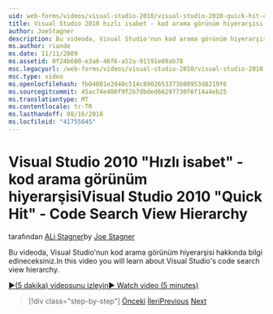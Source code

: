 ```yaml
---
uid: web-forms/videos/visual-studio-2010/visual-studio-2010-quick-hit-code-search-view-hierarchy
title: Visual Studio 2010 hızlı isabet - kod arama görünüm hiyerarşisi
author: JoeStagner
description: Bu videoda, Visual Studio'nun kod arama görünüm hiyerarşisi hakkında bilgi edineceksiniz.
ms.author: riande
ms.date: 11/11/2009
ms.assetid: 0f24b680-e3a6-46f6-a52a-91191e09ab78
msc.legacyurl: /web-forms/videos/visual-studio-2010/visual-studio-2010-quick-hit-code-search-view-hierarchy
msc.type: video
ms.openlocfilehash: fb04081e2d40c514c8902653373b08953d8219f6
ms.sourcegitcommit: 45ac74e400f9f2b7dbded66297730f6f14a4eb25
ms.translationtype: MT
ms.contentlocale: tr-TR
ms.lasthandoff: 08/16/2018
ms.locfileid: "41755645"
---
```

<a name="visual-studio-2010-quick-hit---code-search-view-hierarchy"></a><span data-ttu-id="ba1a0-103">Visual Studio 2010 "Hızlı isabet" - kod arama görünüm hiyerarşisi</span><span class="sxs-lookup"><span data-stu-id="ba1a0-103">Visual Studio 2010 "Quick Hit" - Code Search View Hierarchy</span></span>
====================
<span data-ttu-id="ba1a0-104">tarafından [ALi Stagner](https://github.com/JoeStagner)</span><span class="sxs-lookup"><span data-stu-id="ba1a0-104">by [Joe Stagner](https://github.com/JoeStagner)</span></span>

<span data-ttu-id="ba1a0-105">Bu videoda, Visual Studio'nun kod arama görünüm hiyerarşisi hakkında bilgi edineceksiniz.</span><span class="sxs-lookup"><span data-stu-id="ba1a0-105">In this video you will learn about Visual Studio's code search view hierarchy.</span></span>

[<span data-ttu-id="ba1a0-106">&#9654;(5 dakika) videosunu izleyin</span><span class="sxs-lookup"><span data-stu-id="ba1a0-106">&#9654; Watch video (5 minutes)</span></span>](https://channel9.msdn.com/Blogs/ASP-NET-Site-Videos/visual-studio-2010-quick-hit-code-search-view-hierarchy)

> [!div class="step-by-step"]
> <span data-ttu-id="ba1a0-107">[Önceki](visual-studio-2010-quick-hit-code-optimized-profile.md)
> [İleri](visual-studio-2010-quick-hit-intellisense-smart-lists.md)</span><span class="sxs-lookup"><span data-stu-id="ba1a0-107">[Previous](visual-studio-2010-quick-hit-code-optimized-profile.md)
[Next](visual-studio-2010-quick-hit-intellisense-smart-lists.md)</span></span>
